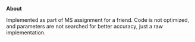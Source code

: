 **About**

Implemented as part of MS assignment for a friend. Code is not optimized, and parameters are not searched for better accuracy, just a raw implementation.
